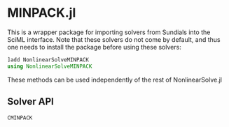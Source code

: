 # MINPACK.jl

This is a wrapper package for importing solvers from Sundials into the SciML interface.
Note that these solvers do not come by default, and thus one needs to install
the package before using these solvers:

```julia
]add NonlinearSolveMINPACK
using NonlinearSolveMINPACK
```

These methods can be used independently of the rest of NonlinearSolve.jl

## Solver API

```@docs
CMINPACK
```
